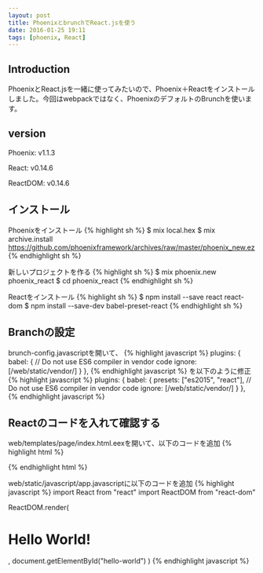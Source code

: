 ```yaml
---
layout: post
title: PhoenixとbrunchでReact.jsを使う
date: 2016-01-25 19:11
tags: [phoenix, React]
---
```

## Introduction
PhoenixとReact.jsを一緒に使ってみたいので、Phoenix＋Reactをインストールしました。今回はwebpackではなく、PhoenixのデフォルトのBrunchを使います。

## version
Phoenix: v1.1.3

React: v0.14.6

ReactDOM: v0.14.6

## インストール

Phoenixをインストール
{% highlight sh %}
$ mix local.hex
$ mix archive.install https://github.com/phoenixframework/archives/raw/master/phoenix_new.ez
{% endhighlight sh %}

新しいプロジェクトを作る
{% highlight sh %}
$ mix phoenix.new phoenix_react
$ cd phoenix_react
{% endhighlight sh %}

Reactをインストール
{% highlight sh %}
$ npm install --save react react-dom
$ npm install --save-dev babel-preset-react
{% endhighlight sh %}

## Branchの設定
brunch-config.javascriptを開いて、
{% highlight javascript %}
plugins: {
  babel: {
    // Do not use ES6 compiler in vendor code
    ignore: [/web\/static\/vendor/]
  }
},
{% endhighlight javascript %}
を以下のように修正
{% highlight javascript %}
plugins: {
  babel: {
    presets: ["es2015", "react"],
    // Do not use ES6 compiler in vendor code
    ignore: [/web\/static\/vendor/]
  }
},
{% endhighlight javascript %}

## Reactのコードを入れて確認する
web/templates/page/index.html.eexを開いて、以下のコードを追加
{% highlight html %}
<div id="hello-world"></div>
{% endhighlight html %}

web/static/javascript/app.javascriptに以下のコードを追加
{% highlight javascript %}
import React from "react"
import ReactDOM from "react-dom"

ReactDOM.render(
  <h1>Hello World!</h1>,
  document.getElementById("hello-world")
)
{% endhighlight javascript %}



